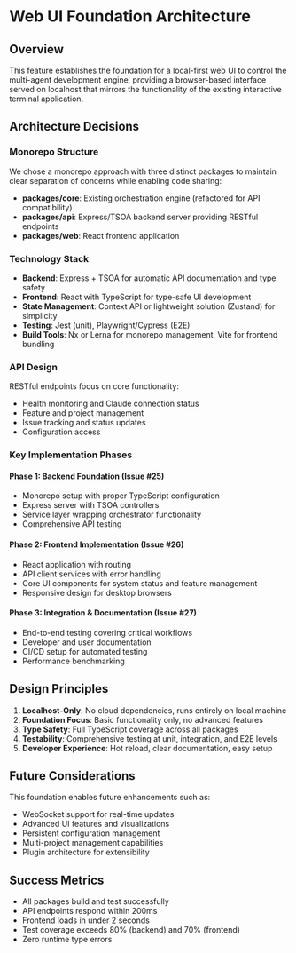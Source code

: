 # Web UI Foundation Architecture

## Overview
This feature establishes the foundation for a local-first web UI to control the multi-agent development engine, providing a browser-based interface served on localhost that mirrors the functionality of the existing interactive terminal application.

## Architecture Decisions

### Monorepo Structure
We chose a monorepo approach with three distinct packages to maintain clear separation of concerns while enabling code sharing:
- **packages/core**: Existing orchestration engine (refactored for API compatibility)
- **packages/api**: Express/TSOA backend server providing RESTful endpoints
- **packages/web**: React frontend application

### Technology Stack
- **Backend**: Express + TSOA for automatic API documentation and type safety
- **Frontend**: React with TypeScript for type-safe UI development
- **State Management**: Context API or lightweight solution (Zustand) for simplicity
- **Testing**: Jest (unit), Playwright/Cypress (E2E)
- **Build Tools**: Nx or Lerna for monorepo management, Vite for frontend bundling

### API Design
RESTful endpoints focus on core functionality:
- Health monitoring and Claude connection status
- Feature and project management
- Issue tracking and status updates
- Configuration access

### Key Implementation Phases

#### Phase 1: Backend Foundation (Issue #25)
- Monorepo setup with proper TypeScript configuration
- Express server with TSOA controllers
- Service layer wrapping orchestrator functionality
- Comprehensive API testing

#### Phase 2: Frontend Implementation (Issue #26)
- React application with routing
- API client services with error handling
- Core UI components for system status and feature management
- Responsive design for desktop browsers

#### Phase 3: Integration & Documentation (Issue #27)
- End-to-end testing covering critical workflows
- Developer and user documentation
- CI/CD setup for automated testing
- Performance benchmarking

## Design Principles
1. **Localhost-Only**: No cloud dependencies, runs entirely on local machine
2. **Foundation Focus**: Basic functionality only, no advanced features
3. **Type Safety**: Full TypeScript coverage across all packages
4. **Testability**: Comprehensive testing at unit, integration, and E2E levels
5. **Developer Experience**: Hot reload, clear documentation, easy setup

## Future Considerations
This foundation enables future enhancements such as:
- WebSocket support for real-time updates
- Advanced UI features and visualizations
- Persistent configuration management
- Multi-project management capabilities
- Plugin architecture for extensibility

## Success Metrics
- All packages build and test successfully
- API endpoints respond within 200ms
- Frontend loads in under 2 seconds
- Test coverage exceeds 80% (backend) and 70% (frontend)
- Zero runtime type errors